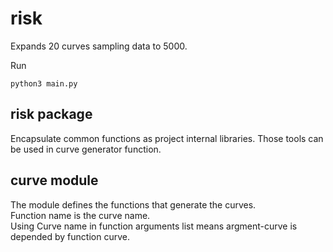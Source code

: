 # risk

Expands 20 curves sampling data to 5000.

Run
```
python3 main.py
```

## risk package

Encapsulate common functions as project internal libraries. Those tools can be used in curve generator function.

## curve module

The module defines the functions that generate the curves.  
Function name is the curve name.  
Using Curve name in function arguments list means argment-curve is depended by function curve.  
